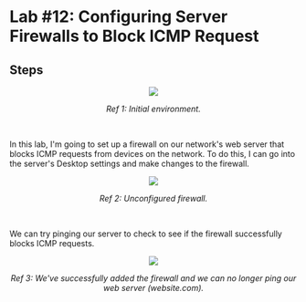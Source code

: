 # Lab #12: Configuring Server Firewalls to Block ICMP Request
## Steps

<p align="center"><img src="https://i.imgur.com/qnCveoR.png"></p>
<p align="center"><i>Ref 1: Initial environment.</i></p>
<br>

In this lab, I'm going to set up a firewall on our network's web server that blocks ICMP requests from devices on the network. To do this, I can go into the server's Desktop settings and make changes to the firewall.

<p align="center"><img src="https://i.imgur.com/22gGcmD.png"></p>
<p align="center"><i>Ref 2: Unconfigured firewall.</i></p>
<br>

We can try pinging our server to check to see if the firewall successfully blocks ICMP requests.

<p align="center"><img src="https://i.imgur.com/csS03Zh.png"></p>
<p align="center"><i>Ref 3: We've successfully added the firewall and we can no longer ping our web server (website.com).</i></p>
<br>

